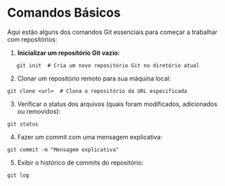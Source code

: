 # Comandos Básicos

Aqui estão alguns dos comandos Git essenciais para começar a trabalhar com repositórios:

1. **Inicializar um repositório Git vazio:**

```
   git init  # Cria um novo repositório Git no diretório atual
  ```

2. Clonar um repositório remoto para sua máquina local:
```
git clone <url>  # Clona o repositório da URL especificada
```
3. Verificar o status dos arquivos (quais foram modificados, adicionados ou removidos):

```
git status
```
4. Fazer um commit com uma mensagem explicativa:
```
git commit -m "Mensagem explicativa"
```

5. Exibir o histórico de commits do repositório:
```
git log
```
